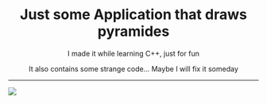 <h1 align="center">Just some Application that draws pyramides</h1>
<p align="center"> I made it while learning C++, just for fun</p>
<p align="center"> It also contains some strange code... Maybe I will fix it someday</p>
<hr />

<img src="https://user-images.githubusercontent.com/88907641/177045127-0a0e29ea-b832-44fe-b07f-68a93ffe6135.png" >
